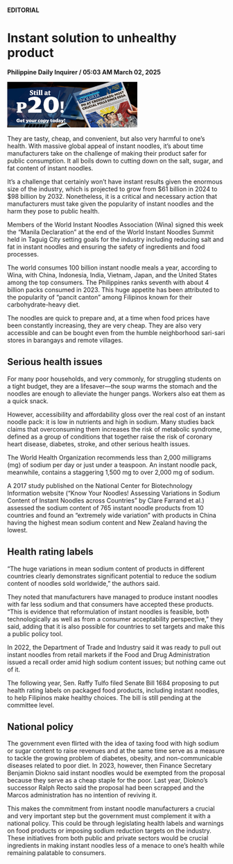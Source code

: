 **EDITORIAL**

# Instant solution to unhealthy product

****Philippine Daily Inquirer / 05:03 AM March 02, 2025****

![Image](https://raw.githubusercontent.com/github-jl14/scrapy_api/refs/heads/main/images/editorial03022025.png)

They are tasty, cheap, and convenient, but also very harmful to one’s health. With massive global appeal of instant noodles, it’s about time manufacturers take on the challenge of making their product safer for public consumption. It all boils down to cutting down on the salt, sugar, and fat content of instant noodles.

It’s a challenge that certainly won’t have instant results given the enormous size of the industry, which is projected to grow from $61 billion in 2024 to $98 billion by 2032. Nonetheless, it is a critical and necessary action that manufacturers must take given the popularity of instant noodles and the harm they pose to public health.

Members of the World Instant Noodles Association (Wina) signed this week the “Manila Declaration” at the end of the World Instant Noodles Summit held in Taguig City setting goals for the industry including reducing salt and fat in instant noodles and ensuring the safety of ingredients and food processes.

The world consumes 100 billion instant noodle meals a year, according to Wina, with China, Indonesia, India, Vietnam, Japan, and the United States among the top consumers. The Philippines ranks seventh with about 4 billion packs consumed in 2023. This huge appetite has been attributed to the popularity of “pancit canton” among Filipinos known for their carbohydrate-heavy diet.

The noodles are quick to prepare and, at a time when food prices have been constantly increasing, they are very cheap. They are also very accessible and can be bought even from the humble neighborhood sari-sari stores in barangays and remote villages.

## Serious health issues

For many poor households, and very commonly, for struggling students on a tight budget, they are a lifesaver—the soup warms the stomach and the noodles are enough to alleviate the hunger pangs. Workers also eat them as a quick snack.

However, accessibility and affordability gloss over the real cost of an instant noodle pack: it is low in nutrients and high in sodium. Many studies back claims that overconsuming them increases the risk of metabolic syndrome, defined as a group of conditions that together raise the risk of coronary heart disease, diabetes, stroke, and other serious health issues.

The World Health Organization recommends less than 2,000 milligrams (mg) of sodium per day or just under a teaspoon. An instant noodle pack, meanwhile, contains a staggering 1,500 mg to over 2,000 mg of sodium.

A 2017 study published on the National Center for Biotechnology Information website (“Know Your Noodles! Assessing Variations in Sodium Content of Instant Noodles across Countries” by Clare Farrand et al.) assessed the sodium content of 765 instant noodle products from 10 countries and found an “extremely wide variation” with products in China having the highest mean sodium content and New Zealand having the lowest.

## Health rating labels

“The huge variations in mean sodium content of products in different countries clearly demonstrates significant potential to reduce the sodium content of noodles sold worldwide,” the authors said.

They noted that manufacturers have managed to produce instant noodles with far less sodium and that consumers have accepted these products. “This is evidence that reformulation of instant noodles is feasible, both technologically as well as from a consumer acceptability perspective,” they said, adding that it is also possible for countries to set targets and make this a public policy tool.

In 2022, the Department of Trade and Industry said it was ready to pull out instant noodles from retail markets if the Food and Drug Administration issued a recall order amid high sodium content issues; but nothing came out of it.

The following year, Sen. Raffy Tulfo filed Senate Bill 1684 proposing to put health rating labels on packaged food products, including instant noodles, to help Filipinos make healthy choices. The bill is still pending at the committee level.

## National policy

The government even flirted with the idea of taxing food with high sodium or sugar content to raise revenues and at the same time serve as a measure to tackle the growing problem of diabetes, obesity, and non-communicable diseases related to poor diet. In 2023, however, then Finance Secretary Benjamin Diokno said instant noodles would be exempted from the proposal because they serve as a cheap staple for the poor. Last year, Diokno’s successor Ralph Recto said the proposal had been scrapped and the Marcos administration has no intention of reviving it.

This makes the commitment from instant noodle manufacturers a crucial and very important step but the government must complement it with a national policy. This could be through legislating health labels and warnings on food products or imposing sodium reduction targets on the industry. These initiatives from both public and private sectors would be crucial ingredients in making instant noodles less of a menace to one’s health while remaining palatable to consumers.